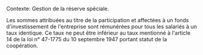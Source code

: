 Contexte: Gestion de la réserve spéciale.

Les sommes attribuées au titre de la participation et affectées à un fonds d'investissement de l'entreprise sont rémunérées pour tous les salariés à un taux identique. Ce taux ne peut être inférieur au taux mentionné à l'article 14 de la loi n° 47-1775 du 10 septembre 1947 portant statut de la coopération.